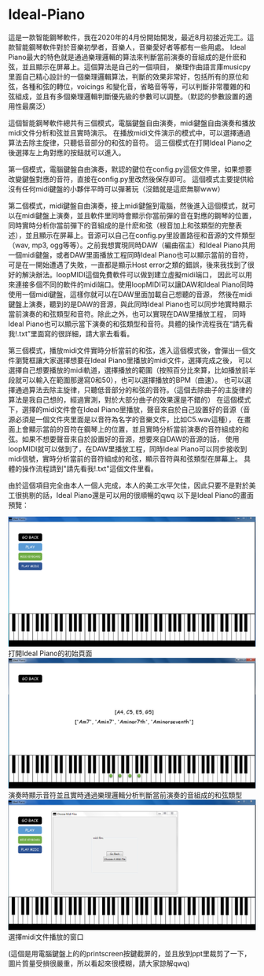 # Ideal-Piano
這是一款智能鋼琴軟件，我在2020年的4月份開始開发，最近8月初接近完工。這款智能鋼琴軟件對於音樂初學者，音樂人，音樂愛好者等都有一些用處。
Ideal Piano最大的特色就是通過樂理邏輯的算法來判斷當前演奏的音組成的是什麽和弦，並且顯示在屏幕上。這個算法是自己的一個項目，
樂理作曲語言庫musicpy里面自己精心設計的一個樂理邏輯算法，判斷的效果非常好，包括所有的原位和弦，各種和弦的轉位，voicings
和變化音，省略音等等，可以判斷非常覆雜的和弦組成，並且有多個樂理邏輯判斷優先級的參數可以調整。（默認的參數設置的適用性最廣泛）

這個智能鋼琴軟件總共有三個模式，電腦鍵盤自由演奏，midi鍵盤自由演奏和播放midi文件分析和弦並且實時演示。
在播放midi文件演示的模式中，可以選擇通過算法去除主旋律，只聽低音部分的和弦的音符。
這三個模式在打開Ideal Piano之後選擇左上角對應的按鈕就可以進入。

第一個模式，電腦鍵盤自由演奏，默認的鍵位在config.py這個文件里，如果想要改變鍵盤對應的音符，直接在config.py里改然後保存即可。
這個模式主要提供給沒有任何midi鍵盤的小夥伴平時可以彈著玩（沒錯就是這麽無聊www）

第二個模式，midi鍵盤自由演奏，接上midi鍵盤到電腦，然後進入這個模式，就可以在midi鍵盤上演奏，並且軟件里同時會顯示你當前彈的音在對應的鋼琴的位置，
同時實時分析你當前彈下的音組成的是什麽和弦（根音加上和弦類型的完整表述），並且顯示在屏幕上。音源可以自己在config.py里設置路徑和音源的文件類型
（wav, mp3, ogg等等）。之前我想實現同時DAW（編曲宿主）和Ideal Piano共用一個midi鍵盤，或者DAW里面播放工程同時Ideal Piano也可以顯示當前的音符，
可是在一開始遭遇了失敗，一直都是顯示Host error之類的錯誤，後來我找到了很好的解決辦法。loopMIDI這個免費軟件可以做到建立虛擬midi端口，
因此可以用來連接多個不同的軟件的midi端口。使用loopMIDI可以讓DAW和Ideal Piano同時使用一個midi鍵盤，這樣你就可以在DAW里面加載自己想聽的音源，
然後在midi鍵盤上演奏，聽到的是DAW的音源，與此同時Ideal Piano也可以同步地實時顯示當前演奏的和弦類型和音符。除此之外，也可以實現在DAW里播放工程，
同時Ideal Piano也可以顯示當下演奏的和弦類型和音符。具體的操作流程我在“請先看我!.txt”里面寫的很詳細，請大家去看看。

第三個模式，播放midi文件實時分析當前的和弦，進入這個模式後，會彈出一個文件瀏覽框讓大家選擇想要在Ideal Piano里播放的midi文件，選擇完成之後，
可以選擇自己想要播放的midi軌道，選擇播放的範圍（按照百分比來算，比如播放前半段就可以輸入在範圍那邊寫0和50），也可以選擇播放的BPM（曲速）。
也可以選擇通過算法去除主旋律，只聽低音部分的和弦的音符。（這個去除曲子的主旋律的算法是我自己想的，經過實測，對於大部分曲子的效果還是不錯的）
在這個模式下，選擇的midi文件會在Ideal Piano里播放，聲音來自於自己設置好的音源（音源必須是一個文件夾里面是以音符為名字的音樂文件，比如C5.wav這種），
在畫面上會顯示當前的音符在鋼琴上的位置，並且實時分析當前演奏的音符組成的和弦。如果不想要聲音來自於設置好的音源，想要來自DAW的音源的話，
使用loopMIDI就可以做到了，在DAW里播放工程，同時Ideal Piano可以同步接收到midi信號，實時分析當前的音符組成的和弦，顯示音符與和弦類型在屏幕上。
具體的操作流程請到"請先看我!.txt"這個文件里看。

由於這個項目完全由本人一個人完成，本人的美工水平欠佳，因此只要不是對於美工很挑剔的話，Ideal Piano還是可以用的很順暢的qwq
以下是Ideal Piano的畫面預覽：

![image](previews/1.jpg)
打開Ideal Piano的初始頁面
![image](previews/2.jpg)
演奏時顯示音符並且實時通過樂理邏輯分析判斷當前演奏的音組成的和弦類型
![image](previews/3.jpg)
選擇midi文件播放的窗口

(這個是用電腦鍵盤上的的printscreen按鍵截屏的，並且放到ppt里裁剪了一下，圖片質量受損很嚴重，所以看起來很模糊，請大家諒解qwq)

